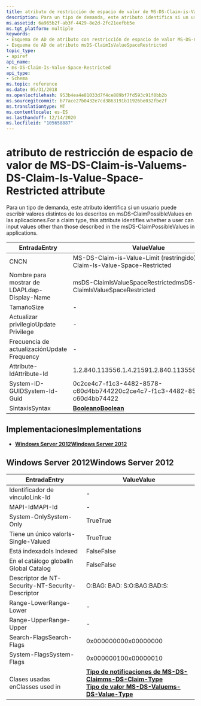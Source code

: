```yaml
---
title: atributo de restricción de espacio de valor de MS-DS-Claim-is-Value
description: Para un tipo de demanda, este atributo identifica si un usuario puede escribir valores distintos de los descritos en msDS-ClaimPossibleValues en las aplicaciones.
ms.assetid: 6a965b2f-ab3f-4429-8e2d-2fc21eefbb5e
ms.tgt_platform: multiple
keywords:
- Esquema de AD de atributo con restricción de espacio de valor MS-DS-Claim-is-Value
- Esquema de AD de atributo msDS-ClaimIsValueSpaceRestricted
topic_type:
- apiref
api_name:
- ms-DS-Claim-Is-Value-Space-Restricted
api_type:
- Schema
ms.topic: reference
ms.date: 05/31/2018
ms.openlocfilehash: 953b4ea4e81033d7f4ce889bf7fd593c91f8bb2b
ms.sourcegitcommit: b77ace27b0432e7cd3863191b11926be032fbe2f
ms.translationtype: MT
ms.contentlocale: es-ES
ms.lasthandoff: 12/14/2020
ms.locfileid: "105658887"
---
```

# <a name="ms-ds-claim-is-value-space-restricted-attribute"></a><span data-ttu-id="6e557-105">atributo de restricción de espacio de valor de MS-DS-Claim-is-Value</span><span class="sxs-lookup"><span data-stu-id="6e557-105">ms-DS-Claim-Is-Value-Space-Restricted attribute</span></span>

<span data-ttu-id="6e557-106">Para un tipo de demanda, este atributo identifica si un usuario puede escribir valores distintos de los descritos en msDS-ClaimPossibleValues en las aplicaciones.</span><span class="sxs-lookup"><span data-stu-id="6e557-106">For a claim type, this attribute identifies whether a user can input values other than those described in the msDS-ClaimPossibleValues in applications.</span></span>



| <span data-ttu-id="6e557-107">Entrada</span><span class="sxs-lookup"><span data-stu-id="6e557-107">Entry</span></span> | <span data-ttu-id="6e557-108">Value</span><span class="sxs-lookup"><span data-stu-id="6e557-108">Value</span></span> |
|-------------------|---------------------------------------|
| <span data-ttu-id="6e557-109">CN</span><span class="sxs-lookup"><span data-stu-id="6e557-109">CN</span></span>                | <span data-ttu-id="6e557-110">MS-DS-Claim-is-Value-Limit (restringido)</span><span class="sxs-lookup"><span data-stu-id="6e557-110">ms-DS-Claim-Is-Value-Space-Restricted</span></span> |
| <span data-ttu-id="6e557-111">Nombre para mostrar de LDAP</span><span class="sxs-lookup"><span data-stu-id="6e557-111">Ldap-Display-Name</span></span> | <span data-ttu-id="6e557-112">msDS-ClaimIsValueSpaceRestricted</span><span class="sxs-lookup"><span data-stu-id="6e557-112">msDS-ClaimIsValueSpaceRestricted</span></span>      |
| <span data-ttu-id="6e557-113">Tamaño</span><span class="sxs-lookup"><span data-stu-id="6e557-113">Size</span></span>              | \-                                    |
| <span data-ttu-id="6e557-114">Actualizar privilegio</span><span class="sxs-lookup"><span data-stu-id="6e557-114">Update Privilege</span></span>  | \-                                    |
| <span data-ttu-id="6e557-115">Frecuencia de actualización</span><span class="sxs-lookup"><span data-stu-id="6e557-115">Update Frequency</span></span>  | \-                                    |
| <span data-ttu-id="6e557-116">Attribute-Id</span><span class="sxs-lookup"><span data-stu-id="6e557-116">Attribute-Id</span></span>      | <span data-ttu-id="6e557-117">1.2.840.113556.1.4.2159</span><span class="sxs-lookup"><span data-stu-id="6e557-117">1.2.840.113556.1.4.2159</span></span>               |
| <span data-ttu-id="6e557-118">System-ID-GUID</span><span class="sxs-lookup"><span data-stu-id="6e557-118">System-Id-Guid</span></span>    | <span data-ttu-id="6e557-119">0c2ce4c7-f1c3-4482-8578-c60d4bb74422</span><span class="sxs-lookup"><span data-stu-id="6e557-119">0c2ce4c7-f1c3-4482-8578-c60d4bb74422</span></span>  |
| <span data-ttu-id="6e557-120">Sintaxis</span><span class="sxs-lookup"><span data-stu-id="6e557-120">Syntax</span></span>            | [<span data-ttu-id="6e557-121">**Booleano**</span><span class="sxs-lookup"><span data-stu-id="6e557-121">**Boolean**</span></span>](s-boolean.md)          |



## <a name="implementations"></a><span data-ttu-id="6e557-122">Implementaciones</span><span class="sxs-lookup"><span data-stu-id="6e557-122">Implementations</span></span>

-   [<span data-ttu-id="6e557-123">**Windows Server 2012**</span><span class="sxs-lookup"><span data-stu-id="6e557-123">**Windows Server 2012**</span></span>](#windows-server-2012)

## <a name="windows-server-2012"></a><span data-ttu-id="6e557-124">Windows Server 2012</span><span class="sxs-lookup"><span data-stu-id="6e557-124">Windows Server 2012</span></span>



| <span data-ttu-id="6e557-125">Entrada</span><span class="sxs-lookup"><span data-stu-id="6e557-125">Entry</span></span> | <span data-ttu-id="6e557-126">Value</span><span class="sxs-lookup"><span data-stu-id="6e557-126">Value</span></span> |
|------------------------|-----------------------------------------------------------------------------------------------------------------|
| <span data-ttu-id="6e557-127">Identificador de vínculo</span><span class="sxs-lookup"><span data-stu-id="6e557-127">Link-Id</span></span>                | \-                                                                                                              |
| <span data-ttu-id="6e557-128">MAPI-Id</span><span class="sxs-lookup"><span data-stu-id="6e557-128">MAPI-Id</span></span>                | \-                                                                                                              |
| <span data-ttu-id="6e557-129">System-Only</span><span class="sxs-lookup"><span data-stu-id="6e557-129">System-Only</span></span>            | <span data-ttu-id="6e557-130">True</span><span class="sxs-lookup"><span data-stu-id="6e557-130">True</span></span>                                                                                                            |
| <span data-ttu-id="6e557-131">Tiene un único valor</span><span class="sxs-lookup"><span data-stu-id="6e557-131">Is-Single-Valued</span></span>       | <span data-ttu-id="6e557-132">True</span><span class="sxs-lookup"><span data-stu-id="6e557-132">True</span></span>                                                                                                            |
| <span data-ttu-id="6e557-133">Está indexado</span><span class="sxs-lookup"><span data-stu-id="6e557-133">Is Indexed</span></span>             | <span data-ttu-id="6e557-134">False</span><span class="sxs-lookup"><span data-stu-id="6e557-134">False</span></span>                                                                                                           |
| <span data-ttu-id="6e557-135">En el catálogo global</span><span class="sxs-lookup"><span data-stu-id="6e557-135">In Global Catalog</span></span>      | <span data-ttu-id="6e557-136">False</span><span class="sxs-lookup"><span data-stu-id="6e557-136">False</span></span>                                                                                                           |
| <span data-ttu-id="6e557-137">Descriptor de NT-Security-</span><span class="sxs-lookup"><span data-stu-id="6e557-137">NT-Security-Descriptor</span></span> | <span data-ttu-id="6e557-138">O:BAG: BAD: S:</span><span class="sxs-lookup"><span data-stu-id="6e557-138">O:BAG:BAD:S:</span></span>                                                                                                    |
| <span data-ttu-id="6e557-139">Range-Lower</span><span class="sxs-lookup"><span data-stu-id="6e557-139">Range-Lower</span></span>            | \-                                                                                                              |
| <span data-ttu-id="6e557-140">Range-Upper</span><span class="sxs-lookup"><span data-stu-id="6e557-140">Range-Upper</span></span>            | \-                                                                                                              |
| <span data-ttu-id="6e557-141">Search-Flags</span><span class="sxs-lookup"><span data-stu-id="6e557-141">Search-Flags</span></span>           | <span data-ttu-id="6e557-142">0x00000000</span><span class="sxs-lookup"><span data-stu-id="6e557-142">0x00000000</span></span>                                                                                                      |
| <span data-ttu-id="6e557-143">System-Flags</span><span class="sxs-lookup"><span data-stu-id="6e557-143">System-Flags</span></span>           | <span data-ttu-id="6e557-144">0x00000010</span><span class="sxs-lookup"><span data-stu-id="6e557-144">0x00000010</span></span>                                                                                                      |
| <span data-ttu-id="6e557-145">Clases usadas en</span><span class="sxs-lookup"><span data-stu-id="6e557-145">Classes used in</span></span>        | [<span data-ttu-id="6e557-146">**Tipo de notificaciones de MS-DS-Claim**</span><span class="sxs-lookup"><span data-stu-id="6e557-146">**ms-DS-Claim-Type**</span></span>](c-msds-claimtype.md)<br/> [<span data-ttu-id="6e557-147">**Tipo de valor MS-DS-Value**</span><span class="sxs-lookup"><span data-stu-id="6e557-147">**ms-DS-Value-Type**</span></span>](c-msds-valuetype.md)<br/> |



 

 





